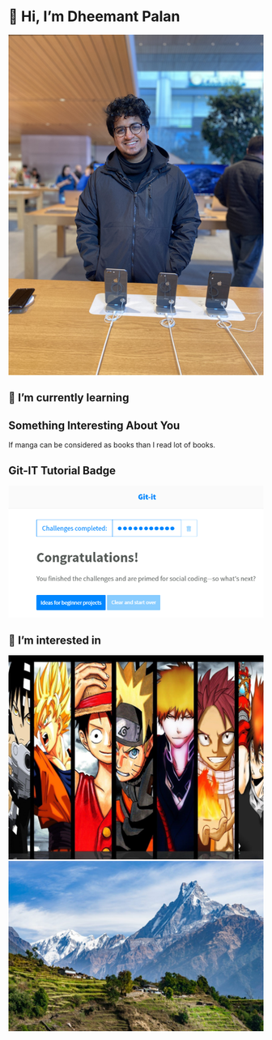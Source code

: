 # 👋 Hi, I’m Dheemant Palan

![Self](Images/Self.jpg "Dheemant Palan")

## 🌱 I’m currently learning

## Something Interesting About You

If manga can be considered as books than I read lot of books.

## Git-IT Tutorial Badge

![Git Tutorial](Images/badge.png "Result")

## 👀 I’m interested in
![Like](Images/Like.jpg "Anime")
![Like](Images/Trek.jpg "Trek")
